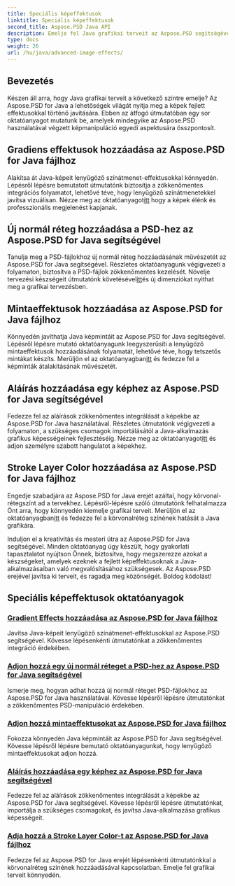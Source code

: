```yaml
---
title: Speciális képeffektusok
linktitle: Speciális képeffektusok
second_title: Aspose.PSD Java API
description: Emelje fel Java grafikai terveit az Aspose.PSD segítségével! Zökkenőmentesen sajátítsa el a fejlett képeffektusokat – a színátmenetektől és mintáktól az aláírásokig és vonásokig.
type: docs
weight: 26
url: /hu/java/advanced-image-effects/
---
```

## Bevezetés
Készen áll arra, hogy Java grafikai terveit a következő szintre emelje? Az Aspose.PSD for Java a lehetőségek világát nyitja meg a képek fejlett effektusokkal történő javítására. Ebben az átfogó útmutatóban egy sor oktatóanyagot mutatunk be, amelyek mindegyike az Aspose.PSD használatával végzett képmanipuláció egyedi aspektusára összpontosít.

## Gradiens effektusok hozzáadása az Aspose.PSD for Java fájlhoz

 Alakítsa át Java-képeit lenyűgöző színátmenet-effektusokkal könnyedén. Lépésről lépésre bemutatott útmutatónk biztosítja a zökkenőmentes integrációs folyamatot, lehetővé téve, hogy lenyűgöző színátmenetekkel javítsa vizuálisan. Nézze meg az oktatóanyagot[itt](./add-gradient-effects/) hogy a képek élénk és professzionális megjelenést kapjanak.

## Új normál réteg hozzáadása a PSD-hez az Aspose.PSD for Java segítségével

 Tanulja meg a PSD-fájlokhoz új normál réteg hozzáadásának művészetét az Aspose.PSD for Java segítségével. Részletes oktatóanyagunk végigvezeti a folyamaton, biztosítva a PSD-fájlok zökkenőmentes kezelését. Növelje tervezési készségeit útmutatónk követésével[itt](./add-new-regular-layer/)és új dimenziókat nyithat meg a grafikai tervezésben.

## Mintaeffektusok hozzáadása az Aspose.PSD for Java fájlhoz

 Könnyedén javíthatja Java képmintáit az Aspose.PSD for Java segítségével. Lépésről lépésre mutató oktatóanyagunk leegyszerűsíti a lenyűgöző mintaeffektusok hozzáadásának folyamatát, lehetővé téve, hogy tetszetős mintákat készíts. Merüljön el az oktatóanyagban[itt](./add-pattern-effects/) és fedezze fel a képminták átalakításának művészetét.

## Aláírás hozzáadása egy képhez az Aspose.PSD for Java segítségével

 Fedezze fel az aláírások zökkenőmentes integrálását a képekbe az Aspose.PSD for Java használatával. Részletes útmutatónk végigvezeti a folyamaton, a szükséges csomagok importálásától a Java-alkalmazás grafikus képességeinek fejlesztéséig. Nézze meg az oktatóanyagot[itt](./add-signature-to-image/) és adjon személyre szabott hangulatot a képekhez.

## Stroke Layer Color hozzáadása az Aspose.PSD for Java fájlhoz

Engedje szabadjára az Aspose.PSD for Java erejét azáltal, hogy körvonal-rétegszínt ad a tervekhez. Lépésről-lépésre szóló útmutatónk felhatalmazza Önt arra, hogy könnyedén kiemelje grafikai terveit. Merüljön el az oktatóanyagban[itt](./add-stroke-layer-color/) és fedezze fel a körvonalréteg színének hatását a Java grafikára.

Induljon el a kreativitás és mesteri útra az Aspose.PSD for Java segítségével. Minden oktatóanyag úgy készült, hogy gyakorlati tapasztalatot nyújtson Önnek, biztosítva, hogy megszerezze azokat a készségeket, amelyek ezeknek a fejlett képeffektusoknak a Java-alkalmazásaiban való megvalósításához szükségesek. Az Aspose.PSD erejével javítsa ki terveit, és ragadja meg közönségét. Boldog kódolást!
## Speciális képeffektusok oktatóanyagok
### [Gradient Effects hozzáadása az Aspose.PSD for Java fájlhoz](./add-gradient-effects/)
Javítsa Java-képeit lenyűgöző színátmenet-effektusokkal az Aspose.PSD segítségével. Kövesse lépésenkénti útmutatónkat a zökkenőmentes integráció érdekében.
### [Adjon hozzá egy új normál réteget a PSD-hez az Aspose.PSD for Java segítségével](./add-new-regular-layer/)
Ismerje meg, hogyan adhat hozzá új normál réteget PSD-fájlokhoz az Aspose.PSD for Java használatával. Kövesse lépésről lépésre útmutatónkat a zökkenőmentes PSD-manipuláció érdekében.
### [Adjon hozzá mintaeffektusokat az Aspose.PSD for Java fájlhoz](./add-pattern-effects/)
Fokozza könnyedén Java képmintáit az Aspose.PSD for Java segítségével. Kövesse lépésről lépésre bemutató oktatóanyagunkat, hogy lenyűgöző mintaeffektusokat adjon hozzá.
### [Aláírás hozzáadása egy képhez az Aspose.PSD for Java segítségével](./add-signature-to-image/)
Fedezze fel az aláírások zökkenőmentes integrálását a képekbe az Aspose.PSD for Java segítségével. Kövesse lépésről lépésre útmutatónkat, importálja a szükséges csomagokat, és javítsa Java-alkalmazása grafikus képességeit.
### [Adja hozzá a Stroke Layer Color-t az Aspose.PSD for Java fájlhoz](./add-stroke-layer-color/)
Fedezze fel az Aspose.PSD for Java erejét lépésenkénti útmutatónkkal a körvonalréteg színének hozzáadásával kapcsolatban. Emelje fel grafikai terveit könnyedén.